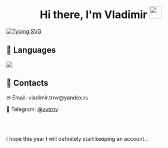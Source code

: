 <h1 align="center">
  Hi there, I'm Vladimir <img src="https://github.com/blackcater/blackcater/raw/main/images/Hi.gif" height="32"/>
</h1>

<div>
  <a href="https://git.io/typing-svg"><img src="https://readme-typing-svg.demolab.com?font=Fira+Code&pause=1000&color=2264CF&width=435&lines=Software+Engineering+Student" alt="Typing SVG" /></a>
</div>


<h2>🔧 Languages</h2>

![](https://github-profile-summary-cards.vercel.app/api/cards/repos-per-language?username=vvtrnv&theme=github_dark)

<h2>&#128204; Contacts</h2>
<p>&#9993; Email: vladimir.trnv@yandex.ru</p>
<p>&#128241; Telegram: <a href="https://telegram.me/vvtrnv">@vvtrnv</a></p>

<br><br>
<p>I hope this year I will definitely start keeping an account...</p>
